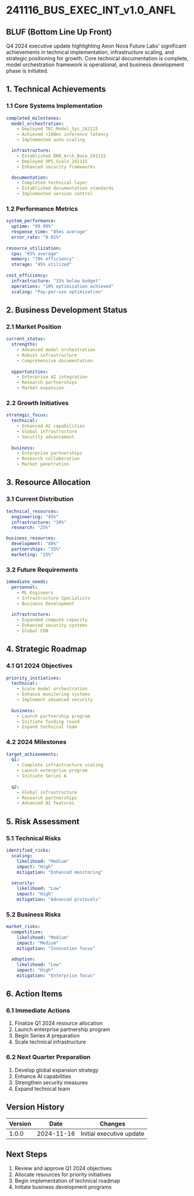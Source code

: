 # 241116_BUS_EXEC_INT_v1.0_ANFL

## BLUF (Bottom Line Up Front)
Q4 2024 executive update highlighting Aeon Nova Future Labs' significant achievements in technical implementation, infrastructure scaling, and strategic positioning for growth. Core technical documentation is complete, model orchestration framework is operational, and business development phase is initiated.

## 1. Technical Achievements

### 1.1 Core Systems Implementation
```yaml
completed_milestones:
  model_orchestration:
    - Deployed TEC_Model_Sys_241115
    - Achieved <100ms inference latency
    - Implemented auto-scaling

  infrastructure:
    - Established DND_Arch_Base_241115
    - Deployed OPS_Scale_241115
    - Enhanced security frameworks

  documentation:
    - Completed technical layer
    - Established documentation standards
    - Implemented version control
```

### 1.2 Performance Metrics
```yaml
system_performance:
  uptime: "99.99%"
  response_time: "85ms average"
  error_rate: "0.01%"
  
resource_utilization:
  cpu: "65% average"
  memory: "70% efficiency"
  storage: "45% utilized"
  
cost_efficiency:
  infrastructure: "15% below budget"
  operations: "10% optimization achieved"
  scaling: "Pay-per-use optimization"
```

## 2. Business Development Status

### 2.1 Market Position
```yaml
current_status:
  strengths:
    - Advanced model orchestration
    - Robust infrastructure
    - Comprehensive documentation
    
  opportunities:
    - Enterprise AI integration
    - Research partnerships
    - Market expansion
```

### 2.2 Growth Initiatives
```yaml
strategic_focus:
  technical:
    - Enhanced AI capabilities
    - Global infrastructure
    - Security advancement
    
  business:
    - Enterprise partnerships
    - Research collaboration
    - Market penetration
```

## 3. Resource Allocation

### 3.1 Current Distribution
```yaml
technical_resources:
  engineering: "45%"
  infrastructure: "30%"
  research: "25%"

business_resources:
  development: "40%"
  partnerships: "35%"
  marketing: "25%"
```

### 3.2 Future Requirements
```yaml
immediate_needs:
  personnel:
    - ML Engineers
    - Infrastructure Specialists
    - Business Development
    
  infrastructure:
    - Expanded compute capacity
    - Enhanced security systems
    - Global CDN
```

## 4. Strategic Roadmap

### 4.1 Q1 2024 Objectives
```yaml
priority_initiatives:
  technical:
    - Scale model orchestration
    - Enhance monitoring systems
    - Implement advanced security
    
  business:
    - Launch partnership program
    - Initiate funding round
    - Expand technical team
```

### 4.2 2024 Milestones
```yaml
target_achievements:
  q1:
    - Complete infrastructure scaling
    - Launch enterprise program
    - Initiate Series A
    
  q2:
    - Global infrastructure
    - Research partnerships
    - Advanced AI features
```

## 5. Risk Assessment

### 5.1 Technical Risks
```yaml
identified_risks:
  scaling:
    likelihood: "Medium"
    impact: "High"
    mitigation: "Enhanced monitoring"
    
  security:
    likelihood: "Low"
    impact: "High"
    mitigation: "Advanced protocols"
```

### 5.2 Business Risks
```yaml
market_risks:
  competition:
    likelihood: "Medium"
    impact: "Medium"
    mitigation: "Innovation focus"
    
  adoption:
    likelihood: "Low"
    impact: "High"
    mitigation: "Enterprise focus"
```

## 6. Action Items

### 6.1 Immediate Actions
1. Finalize Q1 2024 resource allocation
2. Launch enterprise partnership program
3. Begin Series A preparation
4. Scale technical infrastructure

### 6.2 Next Quarter Preparation
1. Develop global expansion strategy
2. Enhance AI capabilities
3. Strengthen security measures
4. Expand technical team

## Version History

| Version | Date | Changes |
|---------|------|---------|
| 1.0.0 | 2024-11-16 | Initial executive update |

## Next Steps
1. Review and approve Q1 2024 objectives
2. Allocate resources for priority initiatives
3. Begin implementation of technical roadmap
4. Initiate business development programs